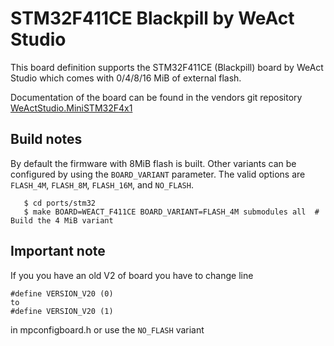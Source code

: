 # STM32F411CE Blackpill by WeAct Studio 

This board definition supports the STM32F411CE (Blackpill) board by WeAct Studio which comes with 0/4/8/16 MiB of external flash.

Documentation of the board can be found in the vendors git repository [WeActStudio.MiniSTM32F4x1](https://github.com/WeActStudio/WeActStudio.MiniSTM32F4x1)

## Build notes

By default the firmware with 8MiB flash is built. Other variants can be
configured by using the `BOARD_VARIANT` parameter. The valid options are
`FLASH_4M`, `FLASH_8M`, `FLASH_16M`, and `NO_FLASH`.

```
   $ cd ports/stm32
   $ make BOARD=WEACT_F411CE BOARD_VARIANT=FLASH_4M submodules all  # Build the 4 MiB variant
```

## Important note
If you you have an old V2 of board you have to change line
```
#define VERSION_V20 (0)
to 
#define VERSION_V20 (1)
```
in mpconfigboard.h or use the `NO_FLASH` variant
